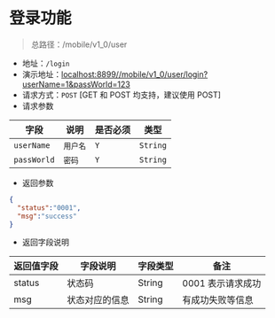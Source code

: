 # 登录功能

> 总路径：/mobile/v1_0/user

* 地址：`/login`
* 演示地址：[localhost:8899//mobile/v1_0/user/login?userName=1&passWorld=123](localhost:8899//mobile/v1_0/user/login?userName=1&passWorld=123)
* 请求方式：`POST` [GET 和 POST 均支持，建议使用 POST]
* 请求参数


|字段|说明|是否必须|类型|
|---|---|---|---|
| `userName` |`用户名`|`Y`|`String`|
| `passWorld` |`密码`|`Y`|`String`|

* 返回参数 

``` json
{
  "status":"0001",
  "msg":"success"
}
```

* 返回字段说明

|返回值字段|字段说明|字段类型|备注|
|---|---|---|---|
|status|状态码|String|0001 表示请求成功|
|msg|状态对应的信息|String|有成功失败等信息|








